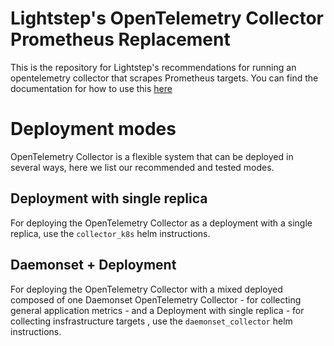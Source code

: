 # Lightstep's OpenTelemetry Collector Prometheus Replacement
This is the repository for Lightstep's recommendations for running an opentelemetry collector that scrapes Prometheus targets. You can find the documentation for how to use this [here](https://docs.lightstep.com/docs/replace-prometheus-with-an-otel-collector-on-kubernetes)

# Deployment modes
OpenTelemetry Collector is a flexible system that can be deployed in several ways, here we list our recommended and tested modes.

## Deployment with single replica
For deploying the OpenTelemetry Collector as a deployment with a single replica, use the `collector_k8s` helm instructions.

## Daemonset + Deployment
For deploying the OpenTelemetry Collector with a mixed deployed composed of one Daemonset OpenTelemetry Collector - for collecting general application metrics - and a Deployment with single replica - for collecting insfrastructure targets , use the `daemonset_collector` helm instructions.
